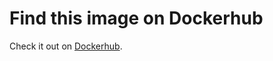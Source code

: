 # Find this image on Dockerhub

Check it out on [Dockerhub](https://hub.docker.com/r/mustafanw/flaskapp/).

